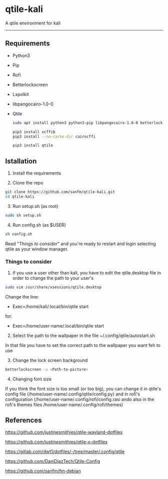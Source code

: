 # qtile-kali

A qtile environment for kali

----------------------------------------

## Requirements

* Python3
* Pip
* Rofi
* Betterlockscreen
* Lxpolkit
* libpangocairo-1.0-0
* Qtile


  ```sh
  sudo apt install python3 python3-pip libpangocairo-1.0-0 betterlockscreen rofi lxpolkit picom -y
  ```

  ```sh
  pip3 install xcffib
  pip3 install --no-cache-dir cairocffi
  ```
  
  ```sh
  pip3 install qtile
  ```
  
## Istallation

1. Install the requirements

2. Clone the repo

  ```sh
  git clone https://github.com/sanfm/qtile-kali.git
  cd qtile-kali
  ```
  
3. Run setup.sh (as root)

  ```sh
  sudo sh setup.sh
  ```

4. Run config.sh (as $USER)

  ```sh
  sh config.sh
  ```



Read "*Things to consider*" and you're ready to restart and login selecting qtile as your window manager.

### Things to consider

1. if you use a user other than kali, you have to edit the qtile.desktop file in order to change the path to your user's

  ```sh
  sudo vim /usr/share/xsessions/qtile.desktop
  ```
Change the line: 

* Exec=/home/kali/.local/bin/qtile start

for:

* Exec=/home/user-name/.local/bin/qtile start


2. Select the path to the wallpaper in the file ~/.config/qtile/autostart.sh

In that file you have to set the correct path to the wallpaper you want feh to use


3. Change the lock screen background


  ```sh
  betterlockscreen -u <Path-to-picture>
  ```


4. Changing font size

If you think the font size is too small (or too big), you can change it in qtile's config file (/home/user-name/.config/qtile/config.py) and in rofi's configuration (/home/user-name/.config/rofi/config.rasi ando also in the rofi's themes files /home/user-name/.config/rofi/themes)
  

## References

https://github.com/justinesmithies/qtile-wayland-dotfiles

https://github.com/justinesmithies/qtile-x-dotfiles

https://gitlab.com/dwt1/dotfiles/-/tree/master/.config/qtile

https://github.com/DaniDiazTech/Qtile-Config

https://github.com/sanfm/fm-debian





